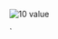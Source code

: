 ![10 value](https://user-images.githubusercontent.com/90403439/137766792-9b8ab89d-a0bf-46c6-87bc-fdc6b9fbf6e5.png)



 `

